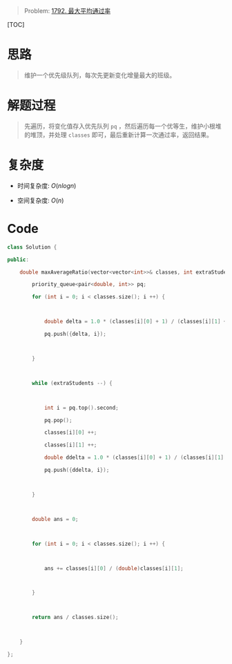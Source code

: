 > Problem: [1792. 最大平均通过率](https://leetcode.cn/problems/maximum-average-pass-ratio/description/)

[TOC]

# 思路

> 维护一个优先级队列，每次先更新变化增量最大的班级。

# 解题过程

> 先遍历，将变化值存入优先队列 `pq` ，然后遍历每一个优等生，维护小根堆的堆顶，并处理 `classes` 即可，最后重新计算一次通过率，返回结果。

# 复杂度

- 时间复杂度: $O(n logn)$

- 空间复杂度: $O(n)$

# Code

```cpp
class Solution {

public:

    double maxAverageRatio(vector<vector<int>>& classes, int extraStudents) {

        priority_queue<pair<double, int>> pq;

        for (int i = 0; i < classes.size(); i ++) {



            double delta = 1.0 * (classes[i][0] + 1) / (classes[i][1] + 1) - 1.0 * classes[i][0] / classes[i][1];

            pq.push({delta, i});



        }



        while (extraStudents --) {



            int i = pq.top().second;

            pq.pop();

            classes[i][0] ++;

            classes[i][1] ++;

            double ddelta = 1.0 * (classes[i][0] + 1) / (classes[i][1] + 1) - 1.0 * classes[i][0] / classes[i][1];

            pq.push({ddelta, i});



        }



        double ans = 0;



        for (int i = 0; i < classes.size(); i ++) {



            ans += classes[i][0] / (double)classes[i][1];



        }



        return ans / classes.size();



    }

};
```

